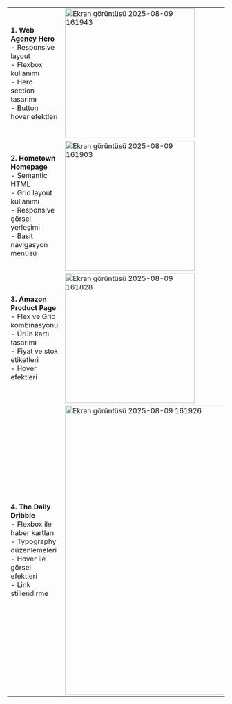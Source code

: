 <table>
  <tr>
    <td>
      <strong>1. Web Agency Hero</strong><br>
      - Responsive layout<br>
      - Flexbox kullanımı<br>
      - Hero section tasarımı<br>
      - Button hover efektleri
    </td>
    <td>
     <img width="300"  alt="Ekran görüntüsü 2025-08-09 161943" src="https://github.com/user-attachments/assets/1a48fdd8-fb59-49c1-8e8c-858a3e379cd9" />
    </td>
  </tr>
  <tr>
    <td>
      <strong>2. Hometown Homepage</strong><br>
      - Semantic HTML<br>
      - Grid layout kullanımı<br>
      - Responsive görsel yerleşimi<br>
      - Basit navigasyon menüsü
    </td>
    <td>
      <img width="300"  alt="Ekran görüntüsü 2025-08-09 161903" src="https://github.com/user-attachments/assets/583f3a8c-f5d8-46b4-a177-7ffc7b0d281c" />
    </td>
  </tr>
  <tr>
    <td>
      <strong>3. Amazon Product Page</strong><br>
      - Flex ve Grid kombinasyonu<br>
      - Ürün kartı tasarımı<br>
      - Fiyat ve stok etiketleri<br>
      - Hover efektleri
    </td>
    <td>
      <img width="300"  alt="Ekran görüntüsü 2025-08-09 161828" src="https://github.com/user-attachments/assets/43cdd418-eb75-4db3-9ec9-0ab692b49d80" />
    </td>
  </tr>
  <tr>
    <td>
      <strong>4. The Daily Dribble</strong><br>
      - Flexbox ile haber kartları<br>
      - Typography düzenlemeleri<br>
      - Hover ile görsel efektleri<br>
      - Link stillendirme
    </td>
    <td>
      <img width="671" height="668" alt="Ekran görüntüsü 2025-08-09 161926" src="https://github.com/user-attachments/assets/315e34d3-fe0d-4819-be1d-852617fce47e" />
    </td>
  </tr>
</table>

